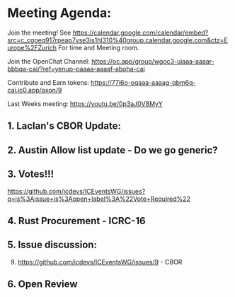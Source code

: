 # Meeting Agenda:

Join the meeting! See https://calendar.google.com/calendar/embed?src=c_cgoeq917rpeap7vse3is1hl310%40group.calendar.google.com&ctz=Europe%2FZurich For time and Meeting room.

Join the OpenChat Channel:  https://oc.app/group/wgoc3-uiaaa-aaaar-bbbqa-cai/?ref=yenup-paaaa-aaaaf-aboha-cai

Contribute and Earn tokens:  https://77i6o-oqaaa-aaaag-qbm6q-cai.ic0.app/axon/9

Last Weeks meeting: https://youtu.be/0p3aJ0V8MyY

## 1. Laclan's CBOR Update:

## 2. Austin Allow list update - Do we go generic?

## 3. Votes!!!

https://github.com/icdevs/ICEventsWG/issues?q=is%3Aissue+is%3Aopen+label%3A%22Vote+Required%22

## 4. Rust Procurement - ICRC-16

## 5. Issue discussion:

 9. https://github.com/icdevs/ICEventsWG/issues/9 - CBOR

## 6. Open Review

